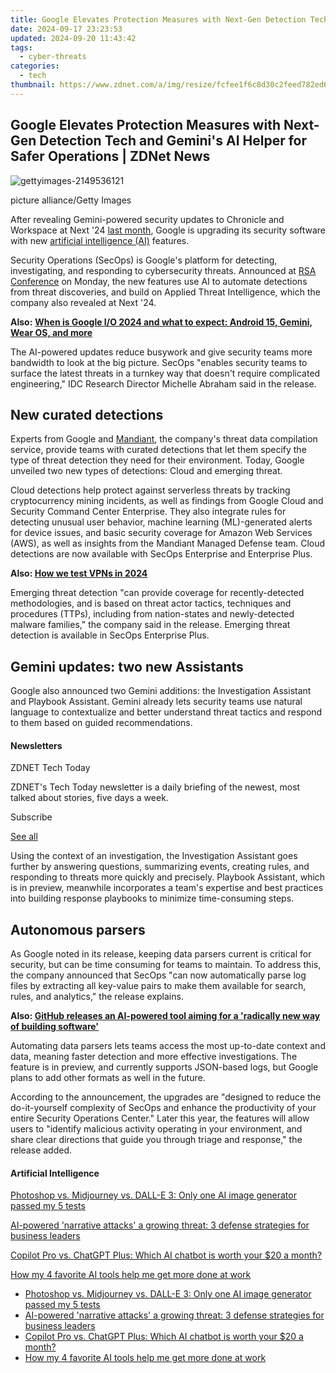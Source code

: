 ```yaml
---
title: Google Elevates Protection Measures with Next-Gen Detection Tech and Gemini's AI Helper for Safer Operations | ZDNet News
date: 2024-09-17 23:23:53
updated: 2024-09-20 11:43:42
tags:
  - cyber-threats
categories:
  - tech
thumbnail: https://www.zdnet.com/a/img/resize/fcfee1f6c8d30c2feed782ed69d567f1d62d8dda/2024/05/05/2bc81d54-fee7-4d45-926f-58090df7e959/gettyimages-2149536121.jpg?width=278&height=156&fit=crop&auto=webp
---
```


## Google Elevates Protection Measures with Next-Gen Detection Tech and Gemini's AI Helper for Safer Operations | ZDNet News

![gettyimages-2149536121](https://www.zdnet.com/a/img/resize/de5cc19f9fcc266accc9b9c212348c50614cffec/2024/05/05/2bc81d54-fee7-4d45-926f-58090df7e959/gettyimages-2149536121.jpg?auto=webp&precrop=1024,575,x0,y0&width=1280)

picture alliance/Getty Images

After revealing Gemini-powered security updates to Chronicle and Workspace at Next '24 [last month](https://www.zdnet.com/article/google-unveils-new-gemini-powered-security-updates-to-chronicle-and-workspace/), Google is upgrading its security software with new [artificial intelligence (AI)](https://www.zdnet.com/article/what-is-ai-heres-everything-you-need-to-know-about-artificial-intelligence/) features.

Security Operations (SecOps) is Google's platform for detecting, investigating, and responding to cybersecurity threats. Announced at [RSA Conference](https://www.rsaconference.com/) on Monday, the new features use AI to automate detections from threat discoveries, and build on Applied Threat Intelligence, which the company also revealed at Next '24\. 

**Also:** [**When is Google I/O 2024 and what to expect: Android 15, Gemini, Wear OS, and more**](https://www.zdnet.com/article/when-is-google-io-2024-and-what-to-expect-android-15-gemini-ai-wearos-more/)

The AI-powered updates reduce busywork and give security teams more bandwidth to look at the big picture. SecOps "enables security teams to surface the latest threats in a turnkey way that doesn't require complicated engineering," IDC Research Director Michelle Abraham said in the release.

## New curated detections 

Experts from Google and [Mandiant](https://www.zdnet.com/article/google-is-buying-cybersecurity-company-mandiant-for-5-4-billion/), the company's threat data compilation service, provide teams with curated detections that let them specify the type of threat detection they need for their environment. Today, Google unveiled two new types of detections: Cloud and emerging threat.

Cloud detections help protect against serverless threats by tracking cryptocurrency mining incidents, as well as findings from Google Cloud and Security Command Center Enterprise. They also integrate rules for detecting unusual user behavior, machine learning (ML)-generated alerts for device issues, and basic security coverage for Amazon Web Services (AWS), as well as insights from the Mandiant Managed Defense team. Cloud detections are now available with SecOps Enterprise and Enterprise Plus.

**Also: [How we test VPNs in 2024](https://www.zdnet.com/article/how-we-test-and-review-vpns/)**

Emerging threat detection "can provide coverage for recently-detected methodologies, and is based on threat actor tactics, techniques and procedures (TTPs), including from nation-states and newly-detected malware families," the company said in the release. Emerging threat detection is available in SecOps Enterprise Plus.

## Gemini updates: two new Assistants 

Google also announced two Gemini additions: the Investigation Assistant and Playbook Assistant. Gemini already lets security teams use natural language to contextualize and better understand threat tactics and respond to them based on guided recommendations. 

#### Newsletters

ZDNET Tech Today

ZDNET's Tech Today newsletter is a daily briefing of the newest, most talked about stories, five days a week.

 Subscribe

[See all](https://www.zdnet.com/newsletters/)

Using the context of an investigation, the Investigation Assistant goes further by answering questions, summarizing events, creating rules, and responding to threats more quickly and precisely. Playbook Assistant, which is in preview, meanwhile incorporates a team's expertise and best practices into building response playbooks to minimize time-consuming steps.

## Autonomous parsers

As Google noted in its release, keeping data parsers current is critical for security, but can be time consuming for teams to maintain. To address this, the company announced that SecOps "can now automatically parse log files by extracting all key-value pairs to make them available for search, rules, and analytics," the release explains.

**Also: [GitHub releases an AI-powered tool aiming for a 'radically new way of building software'](https://www.zdnet.com/article/github-releases-an-ai-powered-tool-that-is-a-radically-new-way-of-building-software/)**

Automating data parsers lets teams access the most up-to-date context and data, meaning faster detection and more effective investigations. The feature is in preview, and currently supports JSON-based logs, but Google plans to add other formats as well in the future.

According to the announcement, the upgrades are "designed to reduce the do-it-yourself complexity of SecOps and enhance the productivity of your entire Security Operations Center." Later this year, the features will allow users to "identify malicious activity operating in your environment, and share clear directions that guide you through triage and response," the release added.

#### Artificial Intelligence

[Photoshop vs. Midjourney vs. DALL-E 3: Only one AI image generator passed my 5 tests](https://www.zdnet.com/article/is-photoshops-new-text-to-image-as-good-as-midjourney-and-dall-e-we-test-it-and-see/ "Photoshop vs. Midjourney vs. DALL-E 3: Only one AI image generator passed my 5 tests")

[AI-powered 'narrative attacks' a growing threat: 3 defense strategies for business leaders](https://www.zdnet.com/article/ai-powered-narrative-attacks-a-growing-threat-3-defense-strategies-for-business-leaders/ "AI-powered 'narrative attacks' a growing threat: 3 defense strategies for business leaders")

[Copilot Pro vs. ChatGPT Plus: Which AI chatbot is worth your $20 a month?](https://www.zdnet.com/article/copilot-pro-vs-chatgpt-plus-which-is-ai-chatbot-is-worth-your-20-a-month/ "Copilot Pro vs. ChatGPT Plus: Which AI chatbot is worth your $20 a month?")

[How my 4 favorite AI tools help me get more done at work](https://www.zdnet.com/article/how-my-4-favorite-ai-tools-help-me-get-more-done-at-work/ "How my 4 favorite AI tools help me get more done at work")

* [Photoshop vs. Midjourney vs. DALL-E 3: Only one AI image generator passed my 5 tests](https://www.zdnet.com/article/is-photoshops-new-text-to-image-as-good-as-midjourney-and-dall-e-we-test-it-and-see/ "Photoshop vs. Midjourney vs. DALL-E 3: Only one AI image generator passed my 5 tests")
* [AI-powered 'narrative attacks' a growing threat: 3 defense strategies for business leaders](https://www.zdnet.com/article/ai-powered-narrative-attacks-a-growing-threat-3-defense-strategies-for-business-leaders/ "AI-powered 'narrative attacks' a growing threat: 3 defense strategies for business leaders")
* [Copilot Pro vs. ChatGPT Plus: Which AI chatbot is worth your $20 a month?](https://www.zdnet.com/article/copilot-pro-vs-chatgpt-plus-which-is-ai-chatbot-is-worth-your-20-a-month/ "Copilot Pro vs. ChatGPT Plus: Which AI chatbot is worth your $20 a month?")
* [How my 4 favorite AI tools help me get more done at work](https://www.zdnet.com/article/how-my-4-favorite-ai-tools-help-me-get-more-done-at-work/ "How my 4 favorite AI tools help me get more done at work")

<ins class="adsbygoogle"
     style="display:block"
     data-ad-format="autorelaxed"
     data-ad-client="ca-pub-7571918770474297"
     data-ad-slot="1223367746"></ins>



<ins class="adsbygoogle"
     style="display:block"
     data-ad-client="ca-pub-7571918770474297"
     data-ad-slot="8358498916"
     data-ad-format="auto"
     data-full-width-responsive="true"></ins>
